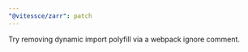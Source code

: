 ```yaml
---
"@vitessce/zarr": patch
---
```


Try removing dynamic import polyfill via a webpack ignore comment.
